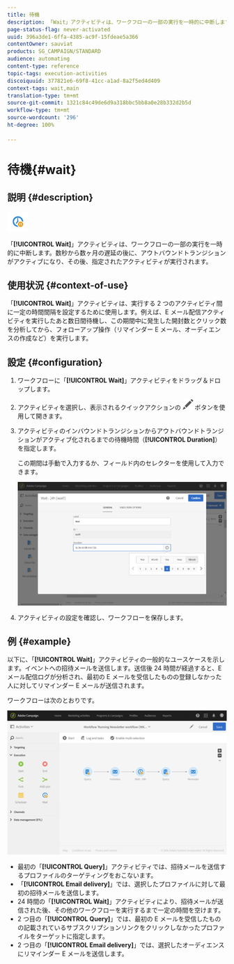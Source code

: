 ```yaml
---
title: 待機
description: 「Wait」アクティビティは、ワークフローの一部の実行を一時的に中断します。
page-status-flag: never-activated
uuid: 396a3de1-6ffa-4385-ac9f-15fdeae5a366
contentOwner: sauviat
products: SG_CAMPAIGN/STANDARD
audience: automating
content-type: reference
topic-tags: execution-activities
discoiquuid: 377821e6-69f8-41cc-a1ad-8a2f5ed4d409
context-tags: wait,main
translation-type: tm+mt
source-git-commit: 1321c84c49de6d9a318bbc5bb8a0e28b332d2b5d
workflow-type: tm+mt
source-wordcount: '296'
ht-degree: 100%

---
```



# 待機{#wait}

## 説明 {#description}

![](assets/wait.png)

「**[!UICONTROL Wait]**」アクティビティは、ワークフローの一部の実行を一時的に中断します。数秒から数ヶ月の遅延の後に、アウトバウンドトランジションがアクティブになり、その後、指定されたアクティビティが実行されます。

## 使用状況 {#context-of-use}

「**[!UICONTROL Wait]**」アクティビティは、実行する 2 つのアクティビティ間に一定の時間間隔を設定するために使用します。例えば、E メール配信アクティビティを実行したあと数日間待機し、この期間中に発生した開封数とクリック数を分析してから、フォローアップ操作（リマインダー E メール、オーディエンスの作成など）を実行します。

## 設定 {#configuration}

1. ワークフローに「**[!UICONTROL Wait]**」アクティビティをドラッグ＆ドロップします。
1. アクティビティを選択し、表示されるクイックアクションの ![](assets/edit_darkgrey-24px.png) ボタンを使用して開きます。
1. アクティビティのインバウンドトランジションからアウトバウンドトランジションがアクティブ化されるまでの待機時間（**[!UICONTROL Duration]**）を指定します。

   この期間は手動で入力するか、フィールド内のセレクターを使用して入力できます。

   ![](assets/wait_duration.png)

1. アクティビティの設定を確認し、ワークフローを保存します。

## 例 {#example}

以下に、「**[!UICONTROL Wait]**」アクティビティの一般的なユースケースを示します。イベントへの招待メールを送信します。送信後 24 時間が経過すると、E メール配信ログが分析され、最初の E メールを受信したものの登録しなかった人に対してリマインダー E メールが送信されます。

ワークフローは次のとおりです。

![](assets/wait_example_workflow.png)

* 最初の「**[!UICONTROL Query]**」アクティビティでは、招待メールを送信するプロファイルのターゲティングをおこないます。
* 「**[!UICONTROL Email delivery]**」では、選択したプロファイルに対して最初の招待メールを送信します。
* 24 時間の「**[!UICONTROL Wait]**」アクティビティにより、招待メールが送信された後、その他のワークフローを実行するまで一定の時間を空けます。
* 2 つ目の「**[!UICONTROL Query]**」では、最初の E メールを受信したものの記載されているサブスクリプションリンクをクリックしなかったプロファイルをターゲットに指定します。
* 2 つ目の「**[!UICONTROL Email delivery]**」では、選択したオーディエンスにリマインダー E メールを送信します。

